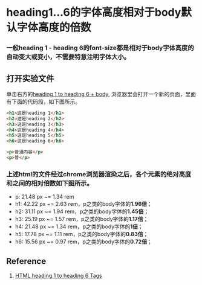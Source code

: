 # heading1...6的字体高度相对于body默认字体高度的倍数

### 一般heading 1 - heading 6的font-size都是相对于body字体高度的自动变大或变小，不需要特意注明字体大小。

## 打开实验文件

单击右方的[heading 1 to heading 6 + body](https://codepen.io/quanbinn/pen/BaRBgeE), 浏览器里会打开一个新的页面，里面有下面的代码段，如下图所示。

```html
<h1>这是heading 1</h1>
<h2>这是heading 2</h2>
<h3>这是heading 3</h3>
<h4>这是heading 4</h4>
<h5>这是heading 5</h5>
<h6>这是heading 6</h6>

<p>普通内容</p>
<p>普</p>
```

### 上述html的文件经过chrome浏览器渲染之后，各个元素的绝对高度和之间的相对倍数如下图所示。

- p: 21.48 px ~= 1.34 rem
- h1: 42.22 px ~= 2.63 rem，p之类的body字体的**1.96倍**；
- h2: 31.11 px ~= 1.94 rem，p之类的body字体的**1.45倍**；
- h3: 25.19 px ~= 1.57 rem，p之类的body字体的**1.17倍**；  
- h4: 21.48 px ~= 1.34 rem，p之类的body字体的**1倍**； 
- h5: 17.78 px ~= 1.11 rem，p之类的body字体的**0.83倍**； 
- h6: 15.56 px ~= 0.97 rem，p之类的body字体的**0.72倍**； 

## Reference

1. [HTML heading 1 to heading 6 Tags](https://www.w3schools.com/tags/tag_hn.asp)
